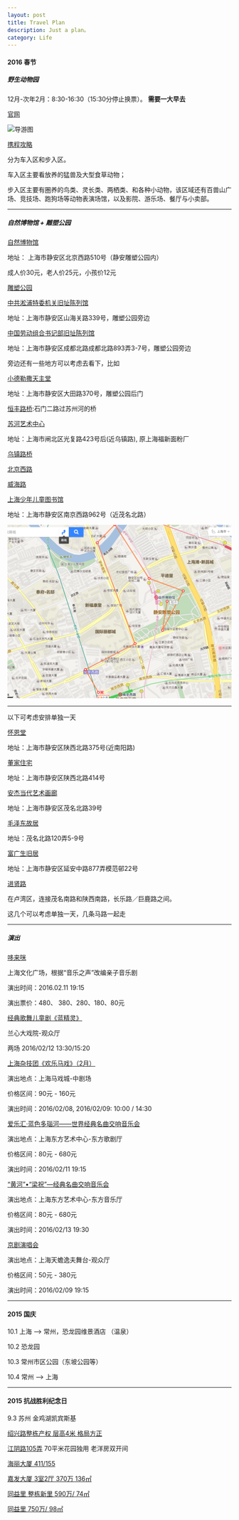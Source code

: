 ```yaml
---
layout: post
title: Travel Plan
description: Just a plan。
category: Life
---
```



#### 2016 春节

##### 野生动物园

12月-次年2月：8:30-16:30（15:30分停止换票）。 <strong>需要一大早去</strong>

[官网](http://www.shwzoo.com/)

![导游图](http://www.shwzoo.com/imageRepository/5553e59c-fca4-4f48-b629-e05ec32f7e3f.jpg)

[携程攻略](http://you.ctrip.com/sight/shanghai2/758.html#ctm_ref=www_hp_bs_lst)

分为车入区和步入区。

车入区主要看放养的猛兽及大型食草动物；

步入区主要有圈养的鸟类、灵长类、两栖类、和各种小动物，该区域还有百兽山广场、竞技场、跑狗场等动物表演场馆，以及影院、游乐场、餐厅与小卖部。

-------------

##### 自然博物馆 + 雕塑公园

[自然博物馆](http://you.ctrip.com/sight/shanghai2/5646.html)

地址： 上海市静安区北京西路510号（静安雕塑公园内）

成人价30元，老人价25元，小孩价12元

[雕塑公园](http://you.ctrip.com/sight/shanghai2/111287.html)

[中共淞浦特委机关旧址陈列馆](http://you.ctrip.com/sight/shanghai2/1478322.html)

地址：上海市静安区山海关路339号，雕塑公园旁边

[中国劳动组合书记部旧址陈列馆](http://you.ctrip.com/sight/shanghai2/1417011.html)

地址：上海市静安区成都北路成都北路893弄3-7号，雕塑公园旁边


旁边还有一些地方可以考虑去看下，比如

[小德勒撒天主堂](http://you.ctrip.com/sight/shanghai2/1478312.html)

地址：上海市静安区大田路370号，雕塑公园后门

[恒丰路桥]():石门二路过苏州河的桥

[苏河艺术中心](http://you.ctrip.com/sight/shanghai2/110785.html)

地址：上海市闸北区光复路423号后(近乌镇路), 原上海福新面粉厂

[乌镇路桥](http://you.ctrip.com/sight/shanghai2/1712652.html)

[北京西路](http://you.ctrip.com/sight/shanghai2/144180.html)

[威海路](http://you.ctrip.com/sight/shanghai2/1416578.html)


[上海少年儿童图书馆](http://you.ctrip.com/sight/shanghai2/110640.html)

地址：上海市静安区南京西路962号（近茂名北路）

![自然博物馆当天地图](/images/tp/map-bowuguan.png)

--------

以下可考虑安排单独一天

[怀恩堂](http://you.ctrip.com/sight/shanghai2/143959.html)

地址：上海市静安区陕西北路375号(近南阳路)

[董家住宅](http://you.ctrip.com/sight/shanghai2/1416528.html)

地址：上海市静安区陕西北路414号

[安杰当代艺术画廊](http://you.ctrip.com/sight/shanghai2/110881.html)

地址：上海市静安区茂名北路39号

[毛泽东故居](http://you.ctrip.com/sight/shanghai2/64834.html)

地址：茂名北路120弄5-9号

[富广生旧居](http://you.ctrip.com/sight/shanghai2/1484172.html)

地址：上海市静安区延安中路877弄模范邨22号

[进贤路](http://you.ctrip.com/sight/shanghai2/143956.html)

在卢湾区，连接茂名南路和陕西南路，长乐路／巨鹿路之间。

这几个可以考虑单独一天，几条马路一起走

----



##### 演出

[哆来咪](http://www.shculturesquare.com/program.aspx?programId=8999)

上海文化广场，根据“音乐之声”改编亲子音乐剧

演出时间：2016.02.11 19:15

演出票价：480、 380、280、180、80元

[经典歌舞儿童剧《蓝精灵》](http://www.culture.sh.cn/concertDetail.action?projectCode=P0001098&language=zh)

兰心大戏院-观众厅

两场 2016/02/12 13:30/15:20

[上海杂技团《欢乐马戏》（2月）](http://www.culture.sh.cn/concertDetail.action?projectCode=P0001083&language=zh)

演出地点：上海马戏城-中剧场 

价格区间：90元 - 160元   

演出时间：2016/02/08, 2016/02/09:  10:00 / 14:30

[爱乐汇·蓝色多瑙河——世界经典名曲交响音乐会](http://www.culture.sh.cn/concertDetail.action?projectCode=P0001004&language=zh)

演出地点：上海东方艺术中心-东方歌剧厅 

价格区间：80元 - 680元   

演出时间：2016/02/11 19:15 

[“黄河”•“梁祝”—经典名曲交响音乐会](http://www.culture.sh.cn/concertDetail.action?projectCode=P0001003&language=zh)

演出地点：上海东方艺术中心-东方音乐厅 

价格区间：80元 - 680元   

演出时间：2016/02/13 19:30 


[京剧演唱会](http://www.culture.sh.cn/concertDetail.action?projectCode=P0001142&language=zh)

演出地点：上海天蟾逸夫舞台-观众厅

价格区间：50元 - 380元   

演出时间：2016/02/09 19:15 

--------------------

#### 2015 国庆

10.1    上海 --> 常州，恐龙园维景酒店 （温泉）
 
10.2    恐龙园       

10.3    常州市区公园（东坡公园等）

10.4    常州 --> 上海

------------------

#### 2015 抗战胜利纪念日

9.3 苏州 金鸡湖凯宾斯基



[绍兴路整栋产权 层高4米 格局方正](http://sh.lianjia.com/ershoufang/SH0000740622.html)

[江阴路105弄](http://sh.lianjia.com/ershoufang/SH0000465359.html)
70平米花园独用 老洋房双开间 


[海丽大厦 411/155](http://sh.lianjia.com/ershoufang/SH0000751959.html)


[嘉发大厦 3室2厅 370万 136㎡](http://sh.lianjia.com/ershoufang/SH0001338132.html)


[同益里 整栋新里 590万/ 74㎡](http://sh.lianjia.com/ershoufang/SH0001077186.html)

[同益里 750万/ 98㎡](http://sh.lianjia.com/ershoufang/SH0001096468.html)

